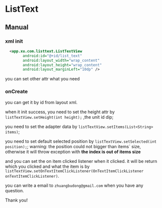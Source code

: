 # ListText

## Manual

### xml init

``` xml
  <app.xu.com.listtext.ListTextView
        android:id="@+id/list_text"
        android:layout_width="wrap_content"
        android:layout_height="wrap_content"
        android:layout_marginLeft="10dp" />
```

you can set other attr what you need

### onCreate 

you can get it by id from layout xml.

when it init success, you need to set the height attr by `listTextView.setHeight(int height);` ,the unit id dip;

you need to set the adapter data by `listTextView.setItems(List<String> items)`;

you need to set default selected position by `listTextView.setSelected(int position);`; warning: the position could not bigger than items` size, otherwise it will throw exception with **the index is out of items size**

and you can set the on item clicked listener when it clicked. it will be return which you clicked and what the item is by `listTextView.setOnTextItemClickListener(OnTextItemClickListener onTextItemClickListener)`.

you can write a email to `zhuangbudong@gmail.com` when you have any question.

Thank you!




